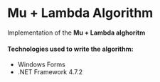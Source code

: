 # Mu + Lambda Algorithm

Implementation of the **Mu + Lambda alghoritm**

#### Technologies used to write the algorithm: 
 * Windows Forms
 * .NET Framework 4.7.2 
